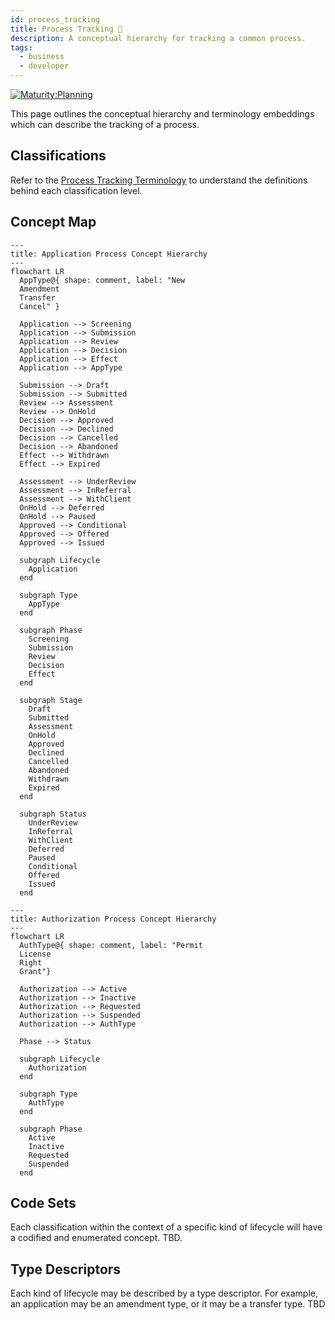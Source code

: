 ```yaml
---
id: process_tracking
title: Process Tracking 🚧
description: A conceptual hierarchy for tracking a common process.
tags:
  - business
  - developer
---
```


[![Maturity:Planning](https://img.shields.io/badge/Maturity-Planning-orange)](../overview#maturity)

This page outlines the conceptual hierarchy and terminology embeddings which can describe the tracking of a process.

## Classifications

Refer to the [Process Tracking Terminology](/docs/intro/terminology#process-tracking) to understand the definitions
behind each classification level.

## Concept Map

```mermaid
---
title: Application Process Concept Hierarchy
---
flowchart LR
  AppType@{ shape: comment, label: "New
  Amendment
  Transfer
  Cancel" }

  Application --> Screening
  Application --> Submission
  Application --> Review
  Application --> Decision
  Application --> Effect
  Application --> AppType

  Submission --> Draft
  Submission --> Submitted
  Review --> Assessment
  Review --> OnHold
  Decision --> Approved
  Decision --> Declined
  Decision --> Cancelled
  Decision --> Abandoned
  Effect --> Withdrawn
  Effect --> Expired

  Assessment --> UnderReview
  Assessment --> InReferral
  Assessment --> WithClient
  OnHold --> Deferred
  OnHold --> Paused
  Approved --> Conditional
  Approved --> Offered
  Approved --> Issued

  subgraph Lifecycle
    Application
  end

  subgraph Type
    AppType
  end

  subgraph Phase
    Screening
    Submission
    Review
    Decision
    Effect
  end

  subgraph Stage
    Draft
    Submitted
    Assessment
    OnHold
    Approved
    Declined
    Cancelled
    Abandoned
    Withdrawn
    Expired
  end

  subgraph Status
    UnderReview
    InReferral
    WithClient
    Deferred
    Paused
    Conditional
    Offered
    Issued
  end
```

```mermaid
---
title: Authorization Process Concept Hierarchy
---
flowchart LR
  AuthType@{ shape: comment, label: "Permit
  License
  Right
  Grant"}

  Authorization --> Active
  Authorization --> Inactive
  Authorization --> Requested
  Authorization --> Suspended
  Authorization --> AuthType

  Phase --> Status

  subgraph Lifecycle
    Authorization
  end

  subgraph Type
    AuthType
  end

  subgraph Phase
    Active
    Inactive
    Requested
    Suspended
  end
```

## Code Sets

Each classification within the context of a specific kind of lifecycle will have a codified and enumerated concept. TBD.

## Type Descriptors

Each kind of lifecycle may be described by a type descriptor. For example, an application may be an amendment type, or
it may be a transfer type. TBD
